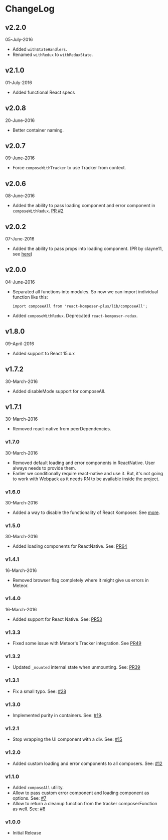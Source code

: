 # ChangeLog

## v2.2.0
05-July-2016

* Added `withStateHandlers`.
* Renamed `withRedux` to `withReduxState`.

## v2.1.0
01-July-2016

* Added functional React specs

## v2.0.8
20-June-2016

* Better container naming.

## v2.0.7
09-June-2016

* Force `composeWithTracker` to use Tracker from context.

## v2.0.6
08-June-2016

* Added the ability to pass loading component and error component in `composeWithRedux`. [PR #2](https://github.com/sammkj/react-komposer-plus/pull/2)

## v2.0.2
07-June-2016

* Added the ability to pass props into loading component. (PR by clayne11, see [here](https://github.com/kadirahq/react-komposer/pull/47))

## v2.0.0
04-June-2016

* Separated all functions into modules. So now we can import individual function like this:
  ```
  import composeAll from 'react-komposer-plus/lib/composeAll';
  ```
* Added `composeWithRedux`. Deprecated `react-komposer-redux`.

## v1.8.0
09-April-2016

* Added support to React 15.x.x

## v1.7.2
30-March-2016

* Added disableMode support for composeAll.

## v1.7.1
30-March-2016

* Removed react-native from peerDependencies.

### v1.7.0
30-March-2016

* Removed default loading and error components in ReactNative. User always needs to provide them.
* Earlier we conditionally require react-native and use it. But, it's not going to work with Webpack as it needs RN to be available inside the project.

### v1.6.0
30-March-2016

* Added a way to disable the functionality of React Komposer. See [more](https://github.com/kadirahq/react-komposer#disable-functionality).

### v1.5.0
30-March-2016

* Added loading components for ReactNative. See: [PR64](https://github.com/kadirahq/react-komposer/pull/64)

### v1.4.1
16-March-2016

* Removed browser flag completely where it might give us errors in Meteor.

### v1.4.0
16-March-2016

* Added support for React Native. See: [PR53](https://github.com/kadirahq/react-komposer/pull/53)

### v1.3.3

* Fixed some issue with Meteor's Tracker integration. See [PR49](https://github.com/kadirahq/react-komposer/pull/49)

### v1.3.2

* Updated `_mounted` internal state when unmounting. See: [PR39](https://github.com/kadirahq/react-komposer/pull/39)

### v1.3.1
* Fix a small typo. See: [#28](https://github.com/kadirahq/react-komposer/pull/28)

### v1.3.0
* Implemented purity in containers. See: [#19](https://github.com/kadirahq/react-komposer/issues/19).

### v1.2.1

* Stop wrapping the UI component with a div. See: [#15](https://github.com/kadirahq/react-komposer/issues/15)

### v1.2.0

* Added custom loading and error components to all composers. See: [#12](https://github.com/kadirahq/react-komposer/pull/12)

### v1.1.0

* Added `composeAll` utility.
* Allow to pass custom error component and loading component as options. See: [#7](https://github.com/kadirahq/react-komposer/issues/7)
* Allow to return a cleanup function from the tracker composerFunction as well. See: [#8](https://github.com/kadirahq/react-komposer/issues/8)

### v1.0.0

* Initial Release
